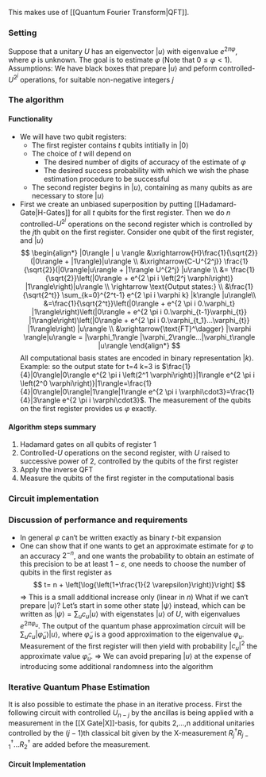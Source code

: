 This makes use of [[Quantum Fourier Transform|QFT]].
### Setting
Suppose that a unitary $U$ has an eigenvector $|u \rangle$ with eigenvalue $e^{2 \pi \varphi}$, where $\varphi$ is unknown.
The goal is to estimate $\varphi$ (Note that $0 \le \varphi < 1$).
Assumptions: We have black boxes that prepare $| u \rangle$ and peform controlled-$U^{2^j}$ operations, for suitable non-negative integers $j$
### The algorithm
#### Functionality
- We will have two qubit registers:
	- The first register contains $t$ qubits intitially in $|0\rangle$
	- The choice of $t$ will depend on
		- The desired number of digits of accuracy of the estimate of $\varphi$
		- The desired success probability with which we wish the phase estimation procedure to be successful
	- The second register begins in $|u\rangle$, containing as many qubits as are necessary to store $|u\rangle$
- First we create an unbiased superposition by putting [[Hadamard-Gate|H-Gates]] for all $t$ qubits for the first register. Then we do $n$ controlled-$U^{2^j}$ operations on the second register which is controlled by the $j$th qubit on the first register. Consider one qubit of the first register, and $|u\rangle$
	$$
	\begin{align*}
	|0\rangle | u \rangle &\xrightarrow{H}\frac{1}{\sqrt{2}}(|0\rangle + |1\rangle)|u\rangle \\
	&\xrightarrow{C-U^{2^j}} \frac{1}{\sqrt{2}}(|0\rangle|u\rangle + |1\rangle U^{2^j} |u\rangle \\
	&= \frac{1}{\sqrt{2}}\left(|0\rangle + e^{2 \pi i \left(2^j \varphi\right)} |1\rangle\right)|u\rangle \\
	\rightarrow \text{Output states:} \\
	&\frac{1}{\sqrt{2^t}} \sum_{k=0}^{2^t-1} e^{2 \pi i \varphi k} |k\rangle |u\rangle\\
	&=\frac{1}{\sqrt{2^t}}\left(|0\rangle + e^{2 \pi i 0.\varphi_t} |1\rangle\right)\left(|0\rangle + e^{2 \pi i 0.\varphi_{t-1}\varphi_{t}} |1\rangle\right)\left(|0\rangle + e^{2 \pi i 0.\varphi_{t_1}…\varphi_{t}} |1\rangle\right) |u\rangle \\
	&\xrightarrow{\text{FT}^\dagger} |\varphi \rangle|u\rangle = |\varphi_1\rangle |\varphi_2\rangle…|\varphi_t\rangle |u\rangle
	\end{align*}
	$$
All computational basis states are encoded in binary representation $|k\rangle$. Example: so the output state for t=4 k=3 is $\frac{1}{4}|0\rangle|0\rangle e^{2 \pi i \left(2^1 \varphi\right)}|1\rangle e^{2 \pi i \left(2^0 \varphi\right)}|1\rangle=\frac{1}{4}|0\rangle|0\rangle|1\rangle|1\rangle e^{2 \pi i \varphi\cdot3}=\frac{1}{4}|3\rangle e^{2 \pi i \varphi\cdot3}$. The measurement of the qubits on the first register provides us $\varphi$ exactly.
#### Algorithm steps summary
1. Hadamard gates on all qubits of register 1
2. Controlled-$U$ operations on the second register, with $U$ raised to successive power of 2, controlled by the qubits of the first register
3. Apply the inverse QFT 
4. Measure the qubits of the first register in the computational basis

### Circuit implementation

### Discussion of performance and requirements
- In general $\varphi$ can‘t be written exactly as binary $t$-bit expansion
- One can show that if one wants to get an approximate estimate for $\varphi$ to an accuracy $2^{-n}$, and one wants the probability to obtain an estimate of this precision to be at least $1-\varepsilon$, one needs to choose the number of qubits in the first register as  $$ 
t= n + \left[\log{\left(1+\frac{1}{2 \varepsilon}\right)}\right]
$$
$\Rightarrow$ This is a small additional increase only (linear in $n$)
What if we can‘t prepare $|u\rangle$?
Let’s start in some other state $|\psi\rangle$ instead, which can be written as $|\psi\rangle=\sum_u c_u |u\rangle$ with eigenstates $|u\rangle$ of $U$, with eigenvalues $e^{2 \pi \varphi_u}$. The output of the quantum phase approximation circuit will be $\sum_u c_u |\tilde{\varphi}_u \rangle |u \rangle$, where  $\tilde{\varphi}_u$ is a good approximation to the eigenvalue $\varphi_u$.
Measurement of the first register will then yield with probability $|c_u|^2$ the approximate value $\tilde{\varphi}_u$.
$\Rightarrow$ We can avoid preparing $|u\rangle$ at the expense of introducing some additional randomness into the algorithm

### Iterative Quantum Phase Estimation
It is also possible to estimate the phase in an iterative process. First the following circuit with controlled $U_{n-j}$ by the ancillas is being applied with a measurement in the [[X Gate|X]]-basis, for qubits 2,…,n additional unitaries controlled by the $(j-1)$th classical bit given by the X-measurement $R_{j}^{\dagger}R_{j-1}^{\dagger}…R_2^{\dagger}$ are added before the measurement.

#### Circuit Implementation